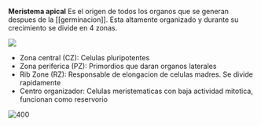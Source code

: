 **Meristema apical**
Es el origen de todos los organos que se generan despues de la [[germinacion]]. Esta altamente organizado y durante su crecimiento se divide en 4 zonas.

![](https://i.imgur.com/DUKsO5J.png)


- Zona central (CZ): Celulas pluripotentes
- Zona periferica (PZ): Primordios que daran organos laterales
- Rib Zone (RZ): Responsable de elongacion de celulas madres. Se divide rapidamente
- Centro organizador: Celulas meristematicas con baja actividad mitotica, funcionan como reservorio

![400](https://i.imgur.com/Z3QHHOf.png)


